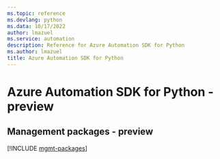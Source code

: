 ```yaml
---
ms.topic: reference
ms.devlang: python
ms.data: 10/17/2022
author: lmazuel
ms.service: automation
description: Reference for Azure Automation SDK for Python
ms.author: lmazuel
title: Azure Automation SDK for Python
---
```

# Azure Automation SDK for Python - preview

## Management packages - preview
[!INCLUDE [mgmt-packages](automation-mgmt-index.md)]